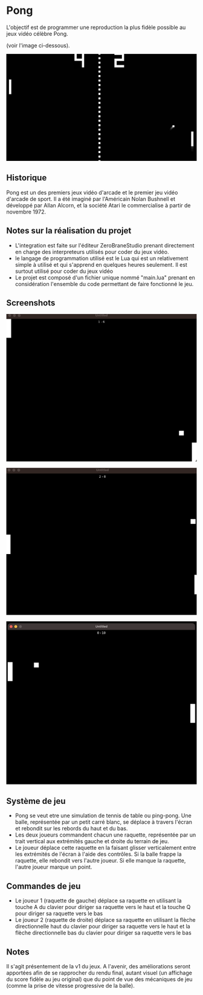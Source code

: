 # Pong
L'objectif est de programmer une reproduction la plus fidèle possible au jeux vidéo célèbre Pong.

(voir l'image ci-dessous).

![screenshot du jeu original](./img/jeu-original.jpg)

## Historique
Pong est un des premiers jeux vidéo d'arcade et le premier jeu vidéo d'arcade de sport. Il a été imaginé par l'Américain Nolan Bushnell et développé par Allan Alcorn, et la société Atari le commercialise à partir de novembre 1972.

## Notes sur la réalisation du projet
- L'integration est faite sur l'éditeur ZeroBraneStudio prenant directement en charge des interpreteurs utilisés pour coder du jeux vidéo.
- le langage de programmation utilisé est le Lua qui est un relativement simple à utilisé et qui s'apprend en quelques heures seulement. Il est surtout utilisé pour coder du jeux vidéo
- Le projet est composé d'un fichier unique nommé "main.lua" prenant en considération l'ensemble du code permettant de faire fonctionné le jeu.

## Screenshots
![screenshot 1 du jeu produit](./img/screenshots/screen1.png)

![screenshot 1 du jeu produit](./img/screenshots/screen2.png)

![screenshot 1 du jeu produit](./img/screenshots/screen3.png)

## Système de jeu
- Pong se veut etre une simulation de tennis de table ou ping-pong. Une balle, représentée par un petit carré blanc, se déplace à travers l'écran et rebondit sur les rebords du haut et du bas. 
- Les deux joueurs commandent chacun une raquette, représentée par un trait vertical aux extrémités gauche et droite du terrain de jeu.
- Le joueur déplace cette raquette en la faisant glisser verticalement entre les extrémités de l'écran à l'aide des contrôles. Si la balle frappe la raquette, elle rebondit vers l'autre joueur. Si elle manque la raquette, l'autre joueur marque un point.

## Commandes de jeu
- Le joueur 1 (raquette de gauche) déplace sa raquette en utilisant la touche A du clavier pour diriger sa raquette vers le haut et la touche Q pour diriger sa raquette vers le bas
- Le joueur 2 (raquette de droite) déplace sa raquette en utilisant la flèche directionnelle haut du clavier pour diriger sa raquette vers le haut et la flèche directionnelle bas du clavier pour diriger sa raquette vers le bas

## Notes
Il s'agit présentement de la v1 du jeux. A l'avenir, des améliorations seront apportées afin de se rapprocher du rendu final, autant visuel (un affichage du score fidèle au jeu original) que du point de vue des mécaniques de jeu (comme la prise de vitesse progressive de la balle).